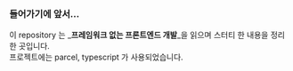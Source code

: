 
### 들어가기에 앞서...
이 repository 는 _**프레임워크 없는 프론트엔드 개발**_을 읽으며 스터티 한 내용을 정리 한 곳입니다.   
프로젝트에는 parcel, typescript 가 사용되었습니다.
